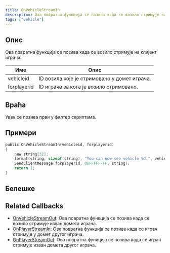 ```yaml
---
title: OnVehicleStreamIn
description: Ова повратна функција се позива када се возило стримује на клијент играча.
tags: ["vehicle"]
---
```


## Опис

Ова повратна функција се позива када се возило стримује на клијент играча.

| Име         | Опис                                                   |
| ----------- | ------------------------------------------------------ |
| vehicleid   | ID возила које је стримовано у домет играча.           |
| forplayerid | ID играча за кога је возило стримовано.                |

## Враћа

Увек се позива први у филтер скриптама.

## Примери

```c
public OnVehicleStreamIn(vehicleid, forplayerid)
{
    new string[32];
    format(string, sizeof(string), "You can now see vehicle %d.", vehicleid);
    SendClientMessage(forplayerid, 0xFFFFFFFF, string);
    return 1;
}
```

## Белешке

<TipNPCCallbacksSR />

## Related Callbacks
- [OnVehicleStreamOut](OnVehicleStreamOut): Ова повратна функција се позива када се возило стримује изван домета играча. 
- [OnPlayerStreamIn](OnPlayerStreamIn): Ова повратна функција се позива када се играч стримује у домет другог играча. 
- [OnPlayerStreamOut](OnPlayerStreamOut): Ова повратна функција се позива када се играч стримује изван домета другог играча. 
